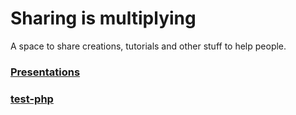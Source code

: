# Sharing is multiplying
A space to share creations, tutorials and other stuff to help people.

### [Presentations](https://m00nlinari.github.io/presentations/)
### [test-php](https://github.com/m00nlinari/php-tests/index.php)
